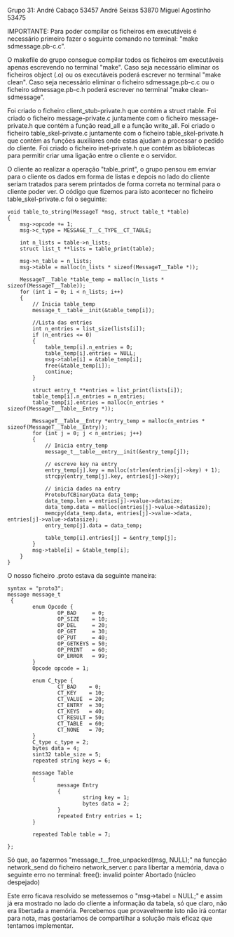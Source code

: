 Grupo 31:
    André Cabaço 53457
    André Seixas 53870
    Miguel Agostinho 53475

IMPORTANTE: Para poder compilar os ficheiros em executáveis é necessário primeiro fazer o seguinte comando no terminal: "make sdmessage.pb-c.c".

O makefile do grupo consegue compilar todos os ficheiros em executáveis apenas escrevendo no terminal "make".
Caso seja necessário eliminar os ficheiros object (.o) ou os executáveis poderá escrever no terminal "make clean".
Caso seja necessário eliminar o ficheiro sdmessage.pb-c.c ou o ficheiro sdmessage.pb-c.h poderá escrever no terminal "make clean-sdmessage".


Foi criado o ficheiro client_stub-private.h que contém a struct rtable.
Foi criado o ficheiro message-private.c juntamente com o ficheiro message-private.h que contém a função read_all e a função write_all.
Foi criado o ficheiro table_skel-private.c juntamente com o ficheiro table_skel-private.h que contém as funções auxiliares onde estas ajudam a processar o pedido do cliente.
Foi criado o ficheiro inet-private.h que contém as bibliotecas para permitir criar uma ligação entre o cliente e o servidor.

O cliente ao realizar a operação "table_print", o grupo pensou em enviar para o cliente os dados em forma de listas e depois no lado do cliente seriam tratados para serem printados de forma correta no terminal para o cliente poder ver.
O código que fizemos para isto acontecer no ficheiro table_skel-private.c foi o seguinte:

```
void table_to_string(MessageT *msg, struct table_t *table)
{
    msg->opcode += 1;
    msg->c_type = MESSAGE_T__C_TYPE__CT_TABLE;

    int n_lists = table->n_lists;
    struct list_t **lists = table_print(table);

    msg->n_table = n_lists;
    msg->table = malloc(n_lists * sizeof(MessageT__Table *));

    MessageT__Table *table_temp = malloc(n_lists * sizeof(MessageT__Table));
    for (int i = 0; i < n_lists; i++)
    {
        // Inicia table_temp
        message_t__table__init(&table_temp[i]);

        //Lista das entries
        int n_entries = list_size(lists[i]);
        if (n_entries <= 0)
        {
            table_temp[i].n_entries = 0;
            table_temp[i].entries = NULL;
            msg->table[i] = &table_temp[i];
            free(&table_temp[i]);
            continue;
        }

        struct entry_t **entries = list_print(lists[i]);
        table_temp[i].n_entries = n_entries;
        table_temp[i].entries = malloc(n_entries * sizeof(MessageT__Table__Entry *));

        MessageT__Table__Entry *entry_temp = malloc(n_entries * sizeof(MessageT__Table__Entry));
        for (int j = 0; j < n_entries; j++)
        {
            // Inicia entry_temp
            message_t__table__entry__init(&entry_temp[j]);

            // escreve key na entry
            entry_temp[j].key = malloc(strlen(entries[j]->key) + 1);
            strcpy(entry_temp[j].key, entries[j]->key);

            // inicia dados na entry
            ProtobufCBinaryData data_temp;
            data_temp.len = entries[j]->value->datasize;
            data_temp.data = malloc(entries[j]->value->datasize);
            memcpy(data_temp.data, entries[j]->value->data, entries[j]->value->datasize);
            entry_temp[j].data = data_temp;

            table_temp[i].entries[j] = &entry_temp[j];
        }
        msg->table[i] = &table_temp[i];
    }
}

```

O nosso ficheiro .proto estava da seguinte maneira:

```
syntax = "proto3";
message message_t
 {
        enum Opcode {
                OP_BAD     = 0;
                OP_SIZE    = 10;
                OP_DEL     = 20;
                OP_GET     = 30;
                OP_PUT     = 40;
                OP_GETKEYS = 50;
                OP_PRINT   = 60;
                OP_ERROR   = 99;
        }
        Opcode opcode = 1;

        enum C_type {
                CT_BAD    = 0;
                CT_KEY    = 10;
                CT_VALUE  = 20;
                CT_ENTRY  = 30;
                CT_KEYS   = 40;
                CT_RESULT = 50;
                CT_TABLE  = 60;
                CT_NONE   = 70;
        }
        C_type c_type = 2;
        bytes data = 4;
        sint32 table_size = 5;
        repeated string keys = 6;

        message Table
        {
                message Entry
                {
                        string key = 1;
                        bytes data = 2;
                }
                repeated Entry entries = 1;
        }

        repeated Table table = 7;

};
```

Só que, ao fazermos "message_t__free_unpacked(msg, NULL);" na funcção network_send do ficheiro network_server.c para libertar a memória, dava o seguinte erro no terminal:
free(): invalid pointer
Abortado (núcleo despejado)

Este erro ficava resolvido se metessemos o "msg->tabel = NULL;" e assim já era mostrado no lado do cliente a informação da tabela, só que claro, não era libertada a memória.
Percebemos que provavelmente isto não irá contar para nota, mas gostariamos de compartilhar a solução mais eficaz que tentamos implementar.